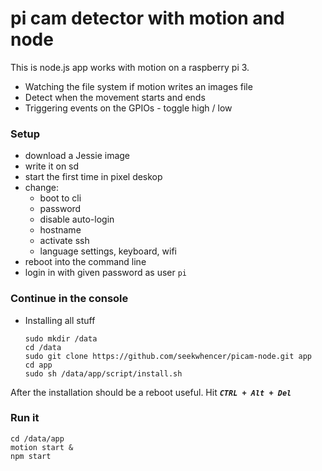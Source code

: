 # pi cam detector with motion and node

This is node.js app works with motion on a raspberry pi 3.

* Watching the file system if motion writes an images file
* Detect when the movement starts and ends
* Triggering events on the GPIOs - toggle high / low

### Setup

* download a Jessie image
* write it on sd
* start the first time in pixel deskop
* change:
    * boot to cli
    * password
    * disable auto-login
    * hostname
    * activate ssh
    * language settings, keyboard, wifi
* reboot into the command line
* login in with given password as user `pi`

### Continue in the console

* Installing all stuff
 
      sudo mkdir /data
      cd /data
      sudo git clone https://github.com/seekwhencer/picam-node.git app
      cd app
      sudo sh /data/app/script/install.sh
      
After the installation should be a reboot useful.
Hit ***`` CTRL + Alt + Del ``***
      
### Run it

    cd /data/app
    motion start &
    npm start



